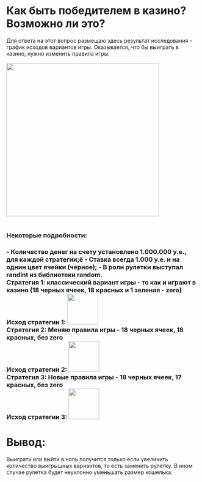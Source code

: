 # Как быть победителем в казино? Возможно ли это?
Для ответа на этот вопрос размещаю здесь результат исследования - график исходов вариантов игры.
Оказывается, что бы выиграть в казино, нужно изменить правила игры.
<br>
<br/>
<img src="https://github.com/IYuminov/Casino_to_be_a_winner/blob/main/casino_plot.png?raw=true" height="400"/>
<br>
<br/>
<h3> 
  Некоторые подробности: 
  <h3/>
- Количество денег на счету установлено 1.000.000 у.е., для каждой стратегии;ё
- Ставка всегда 1.000 у.е. и на однин цвет ячейки (черное);
- В роли рулетки выступал randint из библиотеки random.
<br/>
Стратегия 1: классический вариант игры - то как и играют в казино (18 черных ячеек, 18 красных и 1 зеленая - zero)
<br>
Исход стратегии 1:
<img src="https://github.com/IYuminov/Casino_to_be_a_winner/blob/main/I_strategy.png?raw=true" height="80"/>
<br/>
Стратегия 2: Меняю правила игры - 18 черных ячеек, 18 красных, без zero
<br>
Исход стратегии 2:
<img src="https://github.com/IYuminov/Casino_to_be_a_winner/blob/main/II_strategy.png?raw=true" height="80"/>
<br/>
Стратегия 3: Новые правила игры - 18 черных ячеек, 17 красных, без zero
<br>
Исход стратегии 3:
<img src="https://github.com/IYuminov/Casino_to_be_a_winner/blob/main/III_strategy.png?raw=true" height="80"/>
<br/>

# Вывод:
Выиграть или выйти в ноль получится только если увеличить количество выигрышных вариантов, то есть заменить рулетку.
В ином случае рулетка будет неуклонно уменьшать размер кошелька. 
